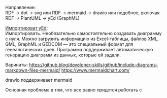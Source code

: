 Направление:  
RDF -> dot -> svg или RDF -> mermaid -> drawio или подобное, включая RDF -> PlantUML -> yEd (GraphML)

[Импортироват yEd](https://media.contented.ru/glossary/yed-graph-editor/):  
Импортировать. Необязательно самостоятельно создавать диаграмму с нуля. Можно загрузить информацию из Excel-таблицы, файлов XML, GML, GraphML и GEDCOM — это специальный формат для генеалогических древ. Программа поддерживает автоматическую генерацию диаграмм из данных, которые ей задали.

Варинаты:
https://github.blog/developer-skills/github/include-diagrams-markdown-files-mermaid/
https://www.mermaidchart.com/

drawio поддерживает mermaid

Основная проблема в том, что все равно придется работать с 
